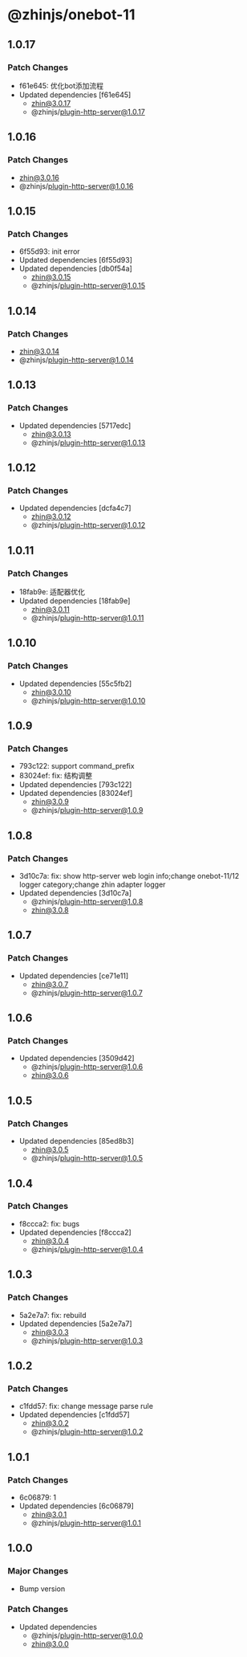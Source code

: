 # @zhinjs/onebot-11

## 1.0.17

### Patch Changes

- f61e645: 优化bot添加流程
- Updated dependencies [f61e645]
  - zhin@3.0.17
  - @zhinjs/plugin-http-server@1.0.17

## 1.0.16

### Patch Changes

- zhin@3.0.16
- @zhinjs/plugin-http-server@1.0.16

## 1.0.15

### Patch Changes

- 6f55d93: init error
- Updated dependencies [6f55d93]
- Updated dependencies [db0f54a]
  - zhin@3.0.15
  - @zhinjs/plugin-http-server@1.0.15

## 1.0.14

### Patch Changes

- zhin@3.0.14
- @zhinjs/plugin-http-server@1.0.14

## 1.0.13

### Patch Changes

- Updated dependencies [5717edc]
  - zhin@3.0.13
  - @zhinjs/plugin-http-server@1.0.13

## 1.0.12

### Patch Changes

- Updated dependencies [dcfa4c7]
  - zhin@3.0.12
  - @zhinjs/plugin-http-server@1.0.12

## 1.0.11

### Patch Changes

- 18fab9e: 适配器优化
- Updated dependencies [18fab9e]
  - zhin@3.0.11
  - @zhinjs/plugin-http-server@1.0.11

## 1.0.10

### Patch Changes

- Updated dependencies [55c5fb2]
  - zhin@3.0.10
  - @zhinjs/plugin-http-server@1.0.10

## 1.0.9

### Patch Changes

- 793c122: support command_prefix
- 83024ef: fix: 结构调整
- Updated dependencies [793c122]
- Updated dependencies [83024ef]
  - zhin@3.0.9
  - @zhinjs/plugin-http-server@1.0.9

## 1.0.8

### Patch Changes

- 3d10c7a: fix: show http-server web login info;change onebot-11/12 logger category;change zhin adapter logger
- Updated dependencies [3d10c7a]
  - @zhinjs/plugin-http-server@1.0.8
  - zhin@3.0.8

## 1.0.7

### Patch Changes

- Updated dependencies [ce71e11]
  - zhin@3.0.7
  - @zhinjs/plugin-http-server@1.0.7

## 1.0.6

### Patch Changes

- Updated dependencies [3509d42]
  - @zhinjs/plugin-http-server@1.0.6
  - zhin@3.0.6

## 1.0.5

### Patch Changes

- Updated dependencies [85ed8b3]
  - zhin@3.0.5
  - @zhinjs/plugin-http-server@1.0.5

## 1.0.4

### Patch Changes

- f8ccca2: fix: bugs
- Updated dependencies [f8ccca2]
  - zhin@3.0.4
  - @zhinjs/plugin-http-server@1.0.4

## 1.0.3

### Patch Changes

- 5a2e7a7: fix: rebuild
- Updated dependencies [5a2e7a7]
  - zhin@3.0.3
  - @zhinjs/plugin-http-server@1.0.3

## 1.0.2

### Patch Changes

- c1fdd57: fix: change message parse rule
- Updated dependencies [c1fdd57]
  - zhin@3.0.2
  - @zhinjs/plugin-http-server@1.0.2

## 1.0.1

### Patch Changes

- 6c06879: 1
- Updated dependencies [6c06879]
  - zhin@3.0.1
  - @zhinjs/plugin-http-server@1.0.1

## 1.0.0

### Major Changes

- Bump version

### Patch Changes

- Updated dependencies
  - @zhinjs/plugin-http-server@1.0.0
  - zhin@3.0.0
